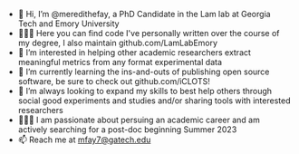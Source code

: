 - 👋 Hi, I’m @meredithefay, a PhD Candidate in the Lam lab at Georgia Tech and Emory University
- 👩🏻‍💻 Here you can find code I've personally written over the course of my degree, I also maintain github.com/LamLabEmory
- 👀 I’m interested in helping other academic researchers extract meaningful metrics from any format experimental data
- 🌱 I’m currently learning the ins-and-outs of publishing open source software, be sure to check out github.com/iCLOTS!
- 💞️ I’m always looking to expand my skills to best help others through social good experiments and studies and/or sharing tools with interested researchers
- 👩🏻‍🎓 I am passionate about persuing an academic career and am actively searching for a post-doc beginning Summer 2023
- 📫 Reach me at mfay7@gatech.edu

<!---
meredithefay/meredithefay is a ✨ special ✨ repository because its `README.md` (this file) appears on your GitHub profile.
You can click the Preview link to take a look at your changes.
--->
